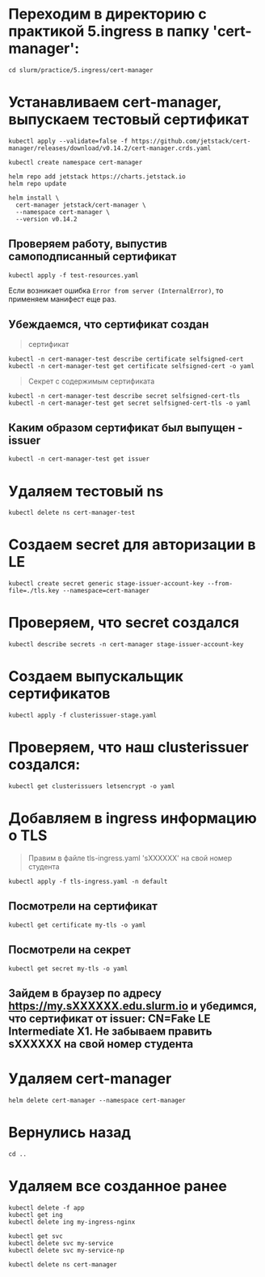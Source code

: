 # Переходим в директорию с практикой 5.ingress в папку 'cert-manager':
```
cd slurm/practice/5.ingress/cert-manager
```

# Устанавливаем cert-manager, выпускаем тестовый сертификат
```
kubectl apply --validate=false -f https://github.com/jetstack/cert-manager/releases/download/v0.14.2/cert-manager.crds.yaml

kubectl create namespace cert-manager

helm repo add jetstack https://charts.jetstack.io
helm repo update

helm install \
  cert-manager jetstack/cert-manager \
  --namespace cert-manager \
  --version v0.14.2
```

## Проверяем работу, выпустив самоподписанный сертификат
```
kubectl apply -f test-resources.yaml
```

Если возникает ошибка `Error from server (InternalError)`, то применяем манифест еще раз.
## Убеждаемся, что сертификат создан

> сертификат
```
kubectl -n cert-manager-test describe certificate selfsigned-cert
kubectl -n cert-manager-test get certificate selfsigned-cert -o yaml
```

> Секрет с содержимым сертификата
```
kubectl -n cert-manager-test describe secret selfsigned-cert-tls
kubectl -n cert-manager-test get secret selfsigned-cert-tls -o yaml
```

## Каким образом сертификат был выпущен - issuer
```
kubectl -n cert-manager-test get issuer
```

# Удаляем тестовый ns
```
kubectl delete ns cert-manager-test
```

# Создаем secret для авторизации в LE
```
kubectl create secret generic stage-issuer-account-key --from-file=./tls.key --namespace=cert-manager
```

# Проверяем, что secret создался
```
kubectl describe secrets -n cert-manager stage-issuer-account-key
```

# Создаем выпускальщик сертификатов
```
kubectl apply -f clusterissuer-stage.yaml
```

# Проверяем, что наш clusterissuer создался:
```
kubectl get clusterissuers letsencrypt -o yaml
```

# Добавляем в ingress информацию о TLS
> Правим в файле tls-ingress.yaml 'sXXXXXX' на свой номер студента
```
kubectl apply -f tls-ingress.yaml -n default
```

## Посмотрели на сертификат
```
kubectl get certificate my-tls -o yaml
```

## Посмотрели на секрет
```
kubectl get secret my-tls -o yaml
```

## Зайдем в браузер по адресу https://my.sXXXXXX.edu.slurm.io и убедимся, что сертификат от issuer: CN=Fake LE Intermediate X1. Не забываем править sXXXXXX на свой номер студента

# Удаляем cert-manager

```
helm delete cert-manager --namespace cert-manager
```

# Вернулись назад
```
cd ..
```

# Удаляем все созданное ранее

```
kubectl delete -f app
kubectl get ing
kubectl delete ing my-ingress-nginx

kubectl get svc
kubectl delete svc my-service
kubectl delete svc my-service-np

kubectl delete ns cert-manager
```
